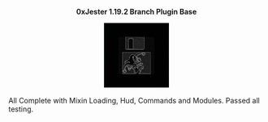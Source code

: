 <p align="center"> <b> 0xJester 1.19.2 Branch Plugin Base </b> </p>

<p align="center">
<img src="logo.png" width="128"/>
</p>

<p> All Complete with Mixin Loading, Hud, Commands and Modules. Passed all testing. </p>
